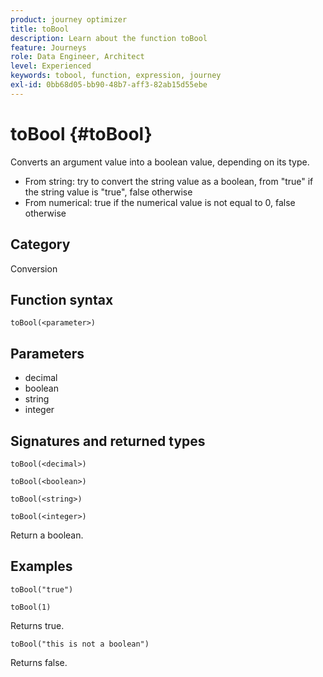 ```yaml
---
product: journey optimizer
title: toBool
description: Learn about the function toBool
feature: Journeys
role: Data Engineer, Architect
level: Experienced
keywords: tobool, function, expression, journey
exl-id: 0bb68d05-bb90-48b7-aff3-82ab15d55ebe
---
```

# toBool {#toBool}

Converts an argument value into a boolean value, depending on its type.

* From string: try to convert the string value as a boolean, from "true" if the string value is "true", false otherwise
* From numerical: true if the numerical value is not equal to 0, false otherwise

## Category

Conversion

## Function syntax

`toBool(<parameter>)`

## Parameters

* decimal
* boolean
* string
* integer

## Signatures and returned types

`toBool(<decimal>)`

`toBool(<boolean>)`

`toBool(<string>)`

`toBool(<integer>)`

Return a boolean.

## Examples

`toBool("true")`

`toBool(1)`

Returns true.

`toBool("this is not a boolean")`

Returns false.
